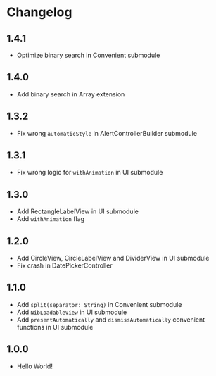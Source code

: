 # Changelog

## 1.4.1

- Optimize binary search in Convenient submodule

## 1.4.0

- Add binary search in Array extension

## 1.3.2

- Fix wrong `automaticStyle` in AlertControllerBuilder submodule

## 1.3.1

- Fix wrong logic for `withAnimation` in UI submodule

## 1.3.0

- Add RectangleLabelView in UI submodule
- Add `withAnimation` flag

## 1.2.0

- Add CircleView, CircleLabelView and DividerView in UI submodule 
- Fix crash in DatePickerController

## 1.1.0

- Add `split(separator: String)` in Convenient submodule
- Add `NibLoadableView` in UI submodule
- Add `presentAutomatically` and `dismissAutomatically` convenient functions in UI submodule

## 1.0.0

- Hello World!

